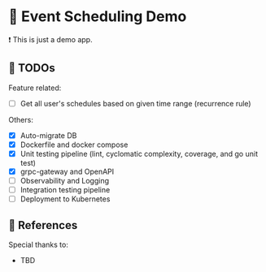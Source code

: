 # :calendar: Event Scheduling Demo

:exclamation: This is just a demo app.

## :pushpin: TODOs

Feature related:

- [ ] Get all user's schedules based on given time range (recurrence rule)

Others:

- [x] Auto-migrate DB
- [x] Dockerfile and docker compose
- [x] Unit testing pipeline (lint, cyclomatic complexity, coverage, and go unit test)
- [x] grpc-gateway and OpenAPI
- [ ] Observability and Logging
- [ ] Integration testing pipeline
- [ ] Deployment to Kubernetes

## :book: References

Special thanks to:

- TBD
